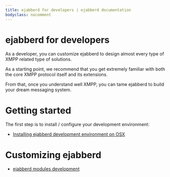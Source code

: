 ```yaml
---
title: ejabberd for developers | ejabberd documentation
bodyclass: nocomment
---
```


# ejabberd for developers

As a developer, you can customize ejabberd to design almost every type
of XMPP related type of solutions.

As a starting point, we recommend that you get extremely familiar with
both the core XMPP protocol itself and its extensions.

From that, once you understand well XMPP, you can tame ejabberd to
build your dream messaging system.

# Getting started

The first step is to install / configure your development environment:

* [Installing ejabberd development environment on OSX](install-osx/)

# Customizing ejabberd

* [ejabberd modules development](modules/)
